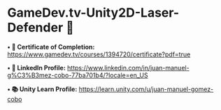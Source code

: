 # GameDev.tv-Unity2D-Laser-Defender 👾

**• 📜 Certificate of Completion:** https://www.gamedev.tv/courses/1394720/certificate?pdf=true

**• 🔗 LinkedIn Profile:** https://www.linkedin.com/in/juan-manuel-g%C3%B3mez-cobo-77ba701b4/?locale=en_US

**• 📚 Unity Learn Profile:** https://learn.unity.com/u/juan-manuel-gomez-cobo
